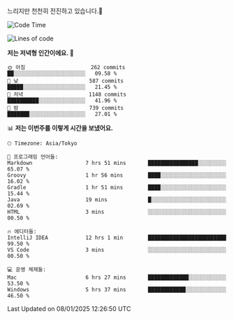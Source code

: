 느리지만 천천히 전진하고 있습니다.🐢

<!--START_SECTION:waka-->
![Code Time](http://img.shields.io/badge/Code%20Time-1%2C512%20hrs%2018%20mins-blue)

![Lines of code](https://img.shields.io/badge/%EC%A0%80%EB%8A%94%20%EC%97%AC%ED%83%9C%EA%B9%8C%EC%A7%80%20-919.0%20thousand%20%EC%A4%84%EC%9D%98%20%EC%BD%94%EB%93%9C%EB%A5%BC%20%EC%9E%91%EC%84%B1%ED%96%88%EC%96%B4%EC%9A%94.-blue)

**저는 저녁형 인간이에요. 🦉** 

```text
🌞 아침                     262 commits         ██░░░░░░░░░░░░░░░░░░░░░░░   09.58 % 
🌆 낮　                     587 commits         █████░░░░░░░░░░░░░░░░░░░░   21.45 % 
🌃 저녁                     1148 commits        ██████████░░░░░░░░░░░░░░░   41.96 % 
🌙 밤　                     739 commits         ███████░░░░░░░░░░░░░░░░░░   27.01 % 
```


📊 **저는 이번주를 이렇게 시간을 보냈어요.** 

```text
🕑︎ Timezone: Asia/Tokyo

💬 프로그래밍 언어들: 
Markdown                 7 hrs 51 mins       ████████████████░░░░░░░░░   65.07 % 
Groovy                   1 hr 56 mins        ████░░░░░░░░░░░░░░░░░░░░░   16.02 % 
Gradle                   1 hr 51 mins        ████░░░░░░░░░░░░░░░░░░░░░   15.44 % 
Java                     19 mins             █░░░░░░░░░░░░░░░░░░░░░░░░   02.69 % 
HTML                     3 mins              ░░░░░░░░░░░░░░░░░░░░░░░░░   00.50 % 

🔥 에디터들: 
IntelliJ IDEA            12 hrs 1 min        █████████████████████████   99.50 % 
VS Code                  3 mins              ░░░░░░░░░░░░░░░░░░░░░░░░░   00.50 % 

💻 운영 체제들: 
Mac                      6 hrs 27 mins       █████████████░░░░░░░░░░░░   53.50 % 
Windows                  5 hrs 37 mins       ████████████░░░░░░░░░░░░░   46.50 % 
```


 Last Updated on 08/01/2025 12:26:50 UTC
<!--END_SECTION:waka-->
